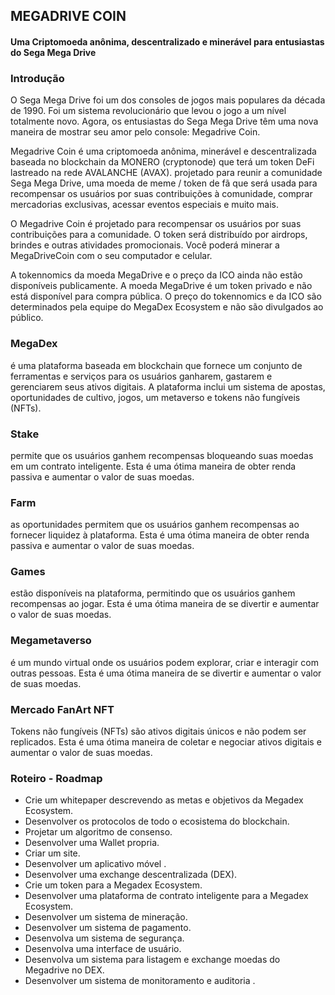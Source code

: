 ## MEGADRIVE COIN
#### Uma Criptomoeda anônima, descentralizado e minerável para entusiastas do Sega Mega Drive

### Introdução
O Sega Mega Drive foi um dos consoles de jogos mais populares da década de 1990. Foi um sistema revolucionário que levou o jogo a um nível totalmente novo. Agora, os entusiastas do Sega Mega Drive têm uma nova maneira de mostrar seu amor pelo console: Megadrive Coin.

Megadrive Coin é uma criptomoeda anônima, minerável e descentralizada baseada no blockchain da MONERO (cryptonode) que terá um token DeFi lastreado na rede AVALANCHE (AVAX). projetado para reunir a comunidade Sega Mega Drive, uma moeda de meme / token de fã que será usada para recompensar os usuários por suas contribuições à comunidade, comprar mercadorias exclusivas, acessar eventos especiais e muito mais.

O Megadrive Coin é projetado para recompensar os usuários por suas contribuições para a comunidade. O token será distribuído por airdrops, brindes e outras atividades promocionais. Você poderá minerar a MegaDriveCoin com o seu computador e celular.

A tokennomics da moeda MegaDrive e o preço da ICO ainda não estão disponíveis publicamente. A moeda MegaDrive é um token privado e não está disponível para compra pública. O preço do tokennomics e da ICO são determinados pela equipe do MegaDex Ecosystem e não são divulgados ao público.

### MegaDex
é uma plataforma baseada em blockchain que fornece um conjunto de ferramentas e serviços para os usuários ganharem, gastarem e gerenciarem seus ativos digitais. A plataforma inclui um sistema de apostas, oportunidades de cultivo, jogos, um metaverso e tokens não fungíveis (NFTs).

### Stake
permite que os usuários ganhem recompensas bloqueando suas moedas em um contrato inteligente. Esta é uma ótima maneira de obter renda passiva e aumentar o valor de suas moedas.

### Farm
as oportunidades permitem que os usuários ganhem recompensas ao fornecer liquidez à plataforma. Esta é uma ótima maneira de obter renda passiva e aumentar o valor de suas moedas.

### Games
estão disponíveis na plataforma, permitindo que os usuários ganhem recompensas ao jogar. Esta é uma ótima maneira de se divertir e aumentar o valor de suas moedas.

### Megametaverso
é um mundo virtual onde os usuários podem explorar, criar e interagir com outras pessoas. Esta é uma ótima maneira de se divertir e aumentar o valor de suas moedas.

### Mercado FanArt NFT
Tokens não fungíveis (NFTs) são ativos digitais únicos e não podem ser replicados. Esta é uma ótima maneira de coletar e negociar ativos digitais e aumentar o valor de suas moedas.

### Roteiro - Roadmap
* Crie um whitepaper descrevendo as metas e objetivos da Megadex Ecosystem.
* Desenvolver os protocolos de todo o ecosistema do blockchain.
* Projetar um algoritmo de consenso.
* Desenvolver uma Wallet propria.
* Criar um site.
* Desenvolver um aplicativo móvel .
* Desenvolver uma exchange descentralizada (DEX).
* Crie um token para a Megadex Ecosystem.
* Desenvolver uma plataforma de contrato inteligente para a Megadex Ecosystem.
* Desenvolver um sistema de mineração.
* Desenvolver um sistema de pagamento.
* Desenvolva um sistema de segurança.
* Desenvolva uma interface de usuário.
* Desenvolva um sistema para listagem e exchange moedas do Megadrive no DEX.
* Desenvolver um sistema de monitoramento e auditoria .
